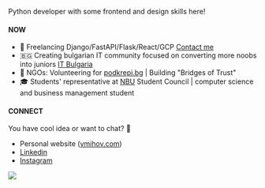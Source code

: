 Python developer with some frontend and design skills here!

#### NOW
- 💸 Freelancing Django/FastAPI/Flask/React/GCP [Contact me](mailto:vladislav.d.mihov@gmail.com)
- 🇧🇬 Creating bulgarian IT community focused on converting more noobs into juniors [IT Bulgaria](https://it-bg.github.io/)
- 💙 NGOs: Volunteering for [podkrepi.bg](https://podkrepi.bg/) | Building "Bridges of Trust"
- 🎓 Students' representative at [NBU](https://nbu.bg/) Student Council | computer science and business management student

#### CONNECT
You have cool idea or want to chat? 🔽
- Personal website ([vmihov.com](https://www.vmihov.com/))
- [Linkedin](https://www.linkedin.com/in/mihov/)
- [Instagram](https://www.instagram.com/killtheliver/)

![](https://komarev.com/ghpvc/?username=skilldeliver&color=grey&label=views&style=flat-square)
